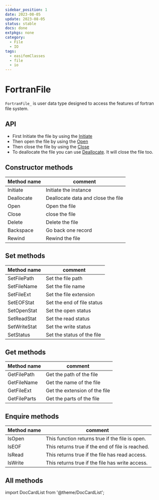 ```yaml
---
sidebar_position: 1
date: 2023-08-05
update: 2023-08-05
status: stable
docs: done
extpkgs: none
category:
  - File
  - IO
tags:
  - easifemClasses
  - file
  - io
---
```


# FortranFile

`FortranFile_` is user data type designed to access the features of fortran file system.

## API

- First Initiate the file by using the [Initiate](/docs-api/FortranFile/Initiate)
- Then open the file by using the [Open](/docs-api/FortranFile/Open)
- Then close the file by using the [Close](/docs-api/FortranFile/Close)
- To deallocate the file you can use [Deallocate](/docs-api/FortranFile/Deallocate). It will close the file too.

## Constructor methods

| Method name | comment                            |
| ----------- | ---------------------------------- |
| Initiate    | Initiate the instance              |
| Deallocate  | Deallocate data and close the file |
| Open        | Open the file                      |
| Close       | close the file                     |
| Delete      | Delete the file                    |
| Backspace   | Go back one record                 |
| Rewind      | Rewind the file                    |

## Set methods

| Method name  | comment                    |
| ------------ | -------------------------- |
| SetFilePath  | Set the file path          |
| SetFileName  | Set the file name          |
| SetFileExt   | Set the file extension     |
| SetEOFStat   | Set the end of file status |
| SetOpenStat  | Set the open status        |
| SetReadStat  | Set the read status        |
| SetWriteStat | Set the write status       |
| SetStatus    | Set the status of the file |

## Get methods

| Method name  | comment                       |
| ------------ | ----------------------------- |
| GetFilePath  | Get the path of the file      |
| GetFileName  | Get the name of the file      |
| GetFileExt   | Get the extension of the file |
| GetFileParts | Get the parts of the file     |

## Enquire methods

| Method name | comment                                          |
| ----------- | ------------------------------------------------ |
| IsOpen      | This function returns true if the file is open.  |
| IsEOF       | This returns true if the end of file is reached. |
| IsRead      | This returns true if the file has read access.   |
| IsWrite     | This returns true if the file has write access.  |

## All methods

import DocCardList from '@theme/DocCardList';

<DocCardList />

